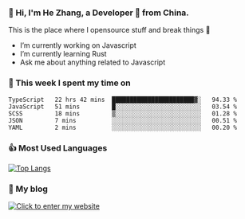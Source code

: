 ### 👋 Hi, I'm He Zhang, a Developer 🚀 from China.

This is the place where I opensource stuff and break things :rofl:

- I’m currently working on Javascript
- I’m currently learning Rust
- Ask me about anything related to Javascript

### 💪 This week I spent my time on 
<!--START_SECTION:waka-->
```text
TypeScript   22 hrs 42 mins  ███████████████████████▓░   94.33 % 
JavaScript   51 mins         █░░░░░░░░░░░░░░░░░░░░░░░░   03.54 % 
SCSS         18 mins         ▒░░░░░░░░░░░░░░░░░░░░░░░░   01.28 % 
JSON         7 mins          ░░░░░░░░░░░░░░░░░░░░░░░░░   00.51 % 
YAML         2 mins          ░░░░░░░░░░░░░░░░░░░░░░░░░   00.20 % 
```
<!--END_SECTION:waka-->

### 👍 Most Used Languages
[![Top Langs](https://github-readme-stats.vercel.app/api/top-langs/?username=zhanghecool&layout=compact)](https://zhanghe.cool)

### 🌈 My blog 
[![Click to enter my website](https://cdn.jsdelivr.net/gh/zhanghecool/assets/images/gif/zhanghecools.gif)](https://zhanghe.cool)
